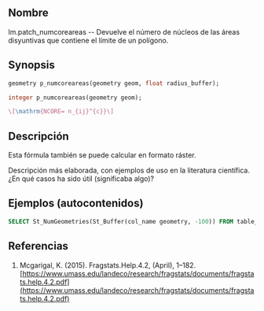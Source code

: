 ## Nombre
lm.patch_numcoreareas --  Devuelve el número de núcleos de las áreas disyuntivas que contiene el límite de un polígono.

## Synopsis

```sql
geometry p_numcoreareas(geometry geom, float radius_buffer);

integer p_numcoreareas(geometry geom);
```

```tex
\[\mathrm{NCORE= n_{ij}^{c}}\]
```

## Descripción

Esta fórmula también se puede calcular en formato ráster.

Descripción más elaborada, con ejemplos de uso en la literatura científica. ¿En qué casos ha sido útil (significaba algo)?


## Ejemplos (autocontenidos)


```sql
SELECT St_NumGeometries(St_Buffer(col_name geometry, -100)) FROM table_name;
```

## Referencias

1. Mcgarigal, K. (2015). Fragstats.Help.4.2, (April), 1–182. [https://www.umass.edu/landeco/research/fragstats/documents/fragstats.help.4.2.pdf](https://www.umass.edu/landeco/research/fragstats/documents/fragstats.help.4.2.pdf)
